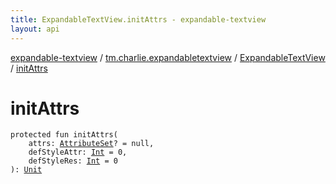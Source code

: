 ```yaml
---
title: ExpandableTextView.initAttrs - expandable-textview
layout: api
---
```


<div class='api-docs-breadcrumbs'><a href="../../index.html">expandable-textview</a> / <a href="../index.html">tm.charlie.expandabletextview</a> / <a href="index.html">ExpandableTextView</a> / <a href=".">initAttrs</a></div>

# initAttrs

<div class="signature"><code><span class="keyword">protected</span> <span class="keyword">fun </span><span class="identifier">initAttrs</span><span class="symbol">(</span><br/>&nbsp;&nbsp;&nbsp;&nbsp;<span class="parameterName" id="tm.charlie.expandabletextview.ExpandableTextView$initAttrs(android.util.AttributeSet, kotlin.Int, kotlin.Int)/attrs">attrs</span><span class="symbol">:</span>&nbsp;<a href="https://developer.android.com/reference/android/util/AttributeSet.html"><span class="identifier">AttributeSet</span></a><span class="symbol">?</span>&nbsp;<span class="symbol">=</span>&nbsp;null<span class="symbol">, </span><br/>&nbsp;&nbsp;&nbsp;&nbsp;<span class="parameterName" id="tm.charlie.expandabletextview.ExpandableTextView$initAttrs(android.util.AttributeSet, kotlin.Int, kotlin.Int)/defStyleAttr">defStyleAttr</span><span class="symbol">:</span>&nbsp;<a href="https://kotlinlang.org/api/latest/jvm/stdlib/kotlin/-int/index.html"><span class="identifier">Int</span></a>&nbsp;<span class="symbol">=</span>&nbsp;0<span class="symbol">, </span><br/>&nbsp;&nbsp;&nbsp;&nbsp;<span class="parameterName" id="tm.charlie.expandabletextview.ExpandableTextView$initAttrs(android.util.AttributeSet, kotlin.Int, kotlin.Int)/defStyleRes">defStyleRes</span><span class="symbol">:</span>&nbsp;<a href="https://kotlinlang.org/api/latest/jvm/stdlib/kotlin/-int/index.html"><span class="identifier">Int</span></a>&nbsp;<span class="symbol">=</span>&nbsp;0<br/><span class="symbol">)</span><span class="symbol">: </span><a href="https://kotlinlang.org/api/latest/jvm/stdlib/kotlin/-unit/index.html"><span class="identifier">Unit</span></a></code></div>
